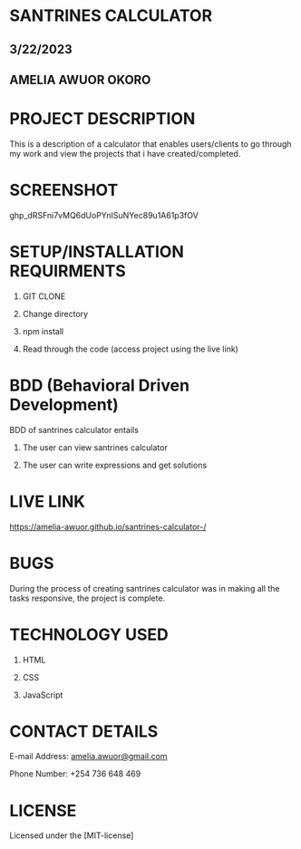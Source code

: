 # SANTRINES CALCULATOR 

## 3/22/2023

## AMELIA AWUOR OKORO

# PROJECT DESCRIPTION

This is a description of a calculator that enables users/clients to go through my work and view the projects that i have created/completed.

# SCREENSHOT
 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

# SETUP/INSTALLATION REQUIRMENTS

1. GIT CLONE

2. Change directory

3. npm install

4. Read through the code (access project using the live link)

# BDD (Behavioral Driven Development)

BDD of santrines calculator entails

1. The user can view santrines calculator

2. The user can write expressions and get solutions

# LIVE LINK

https://amelia-awuor.github.io/santrines-calculator-/

# BUGS

During the process of creating santrines calculator was in making all the tasks responsive, the project is complete.

# TECHNOLOGY USED

1. HTML

2. CSS

3. JavaScript

# CONTACT DETAILS

E-mail Address: amelia.awuor@gmail.com

Phone Number: +254 736 648 469

# LICENSE

Licensed under the [MIT-license]


